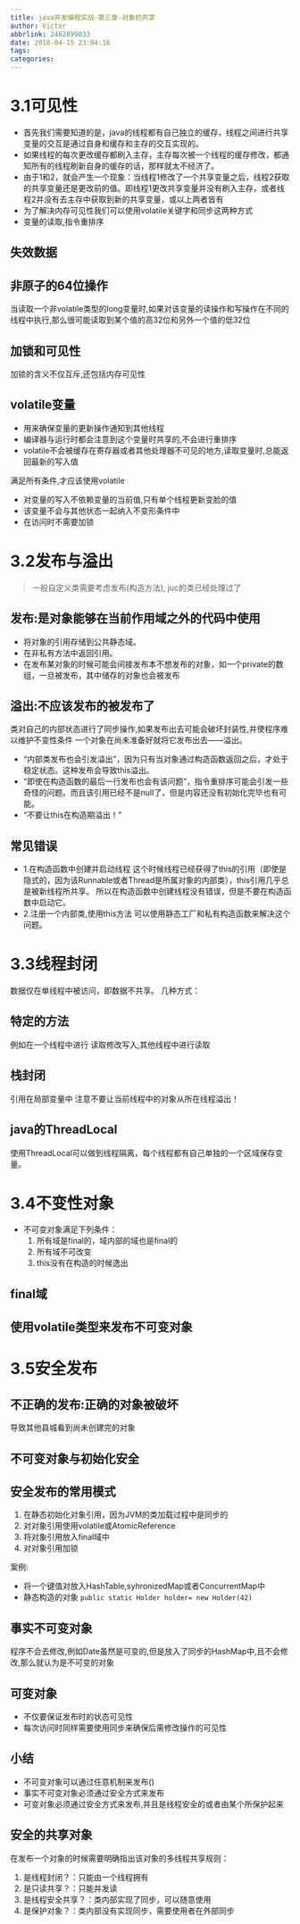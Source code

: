 ```yaml
---
title: java并发编程实战-第三章-对象的共享
author: Victor
abbrlink: 2462899033
date: 2018-04-15 23:04:18
tags:
categories:
---
```

# 3.1可见性
- 首先我们需要知道的是，java的线程都有自己独立的缓存，线程之间进行共享变量的交互是通过自身和缓存和主存的交互实现的。
- 如果线程的每次更改缓存都刷入主存，主存每次被一个线程的缓存修改，都通知所有的线程刷新自身的缓存的话，那样就太不经济了。
- 由于1和2，就会产生一个现象：当线程1修改了一个共享变量之后，线程2获取的共享变量还是更改前的值。即线程1更改共享变量并没有刷入主存，或者线程2并没有去主存中获取到新的共享变量，或以上两者皆有
- 为了解决内存可见性我们可以使用volatile关键字和同步这两种方式
- 变量的读取,指令重排序

## 失效数据
## 非原子的64位操作
当读取一个非volatile类型的long变量时,如果对该变量的读操作和写操作在不同的线程中执行,那么很可能读取到某个值的高32位和另外一个值的低32位
## 加锁和可见性
加锁的含义不仅互斥,还包括内存可见性
## volatile变量
- 用来确保变量的更新操作通知到其他线程
- 编译器与运行时都会注意到这个变量时共享的,不会进行重排序
- volatile不会被缓存在寄存器或者其他处理器不可见的地方,读取变量时,总能返回最新的写入值

满足所有条件,才应该使用volatile
- 对变量的写入不依赖变量的当前值,只有单个线程更新变脸的值
- 该变量不会与其他状态一起纳入不变形条件中
- 在访问时不需要加锁

# 3.2发布与溢出
> 一般自定义类需要考虑发布(构造方法), juc的类已经处理过了

## 发布:是对象能够在当前作用域之外的代码中使用
- 将对象的引用存储到公共静态域。
- 在非私有方法中返回引用。
- 在发布某对象的时候可能会间接发布本不想发布的对象，如一个private的数组，一旦被发布，其中储存的对象也会被发布


## 溢出:不应该发布的被发布了
类对自己的内部状态进行了同步操作,如果发布出去可能会破坏封装性,并使程序难以维护不变性条件
一个对象在尚未准备好就将它发布出去——溢出。
- “内部类发布也会引发溢出”，因为只有当对象通过构造函数返回之后，才处于稳定状态。这种发布会导致this溢出。
- “即使在构造函数的最后一行发布也会有该问题”，指令重排序可能会引发一些奇怪的问题。而且该引用已经不是null了，但是内容还没有初始化完毕也有可能。
- “不要让this在构造期溢出！”

## 常见错误
- 1.在构造函数中创建并启动线程
这个时候线程已经获得了this的引用（即使是隐式的，因为该Runnable或者Thread是所属对象的内部类），this引用几乎总是被新线程所共享。
所以在构造函数中创建线程没有错误，但是不要在构造函数中启动它。
- 2.注册一个内部类,使用this方法
可以使用静态工厂和私有构造函数来解决这个问题。

# 3.3线程封闭
数据仅在单线程中被访问，即数据不共享。
几种方式：
## 特定的方法
例如在一个线程中进行 读取修改写入,其他线程中进行读取

## 栈封闭
引用在局部变量中
注意不要让当前线程中的对象从所在线程溢出！

## java的ThreadLocal
使用ThreadLocal可以做到线程隔离，每个线程都有自己单独的一个区域保存变量。

# 3.4不变性对象
- 不可变对象满足下列条件：
    1. 所有域是final的，域内部的域也是final的
    2. 所有域不可改变
    3. this没有在构造的时候逸出


## final域

## 使用volatile类型来发布不可变对象

# 3.5安全发布

## 不正确的发布:正确的对象被破坏

导致其他县城看到尚未创建完的对象

## 不可变对象与初始化安全
## 安全发布的常用模式
1. 在静态初始化对象引用，因为JVM的类加载过程中是同步的
2. 对对象引用使用volatile或AtomicReference
3. 将对象引用放入final域中
4. 对对象引用加锁

案例:
- 将一个键值对放入HashTable,syhronizedMap或者ConcurrentMap中
- 静态构造的对象
`public static Holder holder= new Holder(42)`


## 事实不可变对象
程序不会去修改,例如Date虽然是可变的,但是放入了同步的HashMap中,且不会修改,那么就认为是不可变的对象
## 可变对象
- 不仅要保证发布时的状态可见性
- 每次访问时同样需要使用同步来确保后需修改操作的可见性

## 小结
- 不可变对象可以通过任意机制来发布()
- 事实不可变对象必须通过安全方式来发布
- 可变对象必须通过安全方式来发布,并且是线程安全的或者由某个所保护起来



## 安全的共享对象
在发布一个对象的时候需要明确指出该对象的多线程共享规则：

1. 是线程封闭？：只能由一个线程拥有
2. 是只读共享？：只能并发读
3. 是线程安全共享？：类内部实现了同步，可以随意使用
4. 是保护对象？：类内部没有实现同步，需要使用者在外部同步